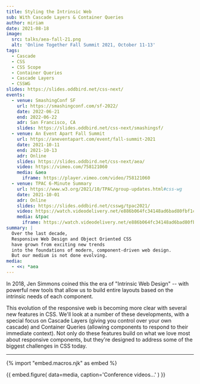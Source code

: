 ```yaml
---
title: Styling the Intrinsic Web
sub: With Cascade Layers & Container Queries
author: miriam
date: 2021-08-18
image:
  src: talks/aea-fall-21.png
  alt: 'Online Together Fall Summit 2021, October 11-13'
tags:
  - Cascade
  - CSS
  - CSS Scope
  - Container Queries
  - Cascade Layers
  - CSSWG
slides: https://slides.oddbird.net/css-next/
events:
  - venue: SmashingConf SF
    url: https://smashingconf.com/sf-2022/
    date: 2022-06-21
    end: 2022-06-22
    adr: San Francisco, CA
    slides: https://slides.oddbird.net/css-next/smashingsf/
  - venue: An Event Apart Fall Summit
    url: https://aneventapart.com/event/fall-summit-2021
    date: 2021-10-11
    end: 2021-10-13
    adr: Online
    slides: https://slides.oddbird.net/css-next/aea/
    video: https://vimeo.com/758121060
    media: &aea
      iframe: https://player.vimeo.com/video/758121060
  - venue: TPAC 6-Minute Summary
    url: https://www.w3.org/2021/10/TPAC/group-updates.html#css-wg
    date: 2021-10-01
    adr: Online
    slides: https://slides.oddbird.net/csswg/tpac2021/
    video: https://watch.videodelivery.net/e886b064fc34148ad6bad80fbf1c34b1
    media: &tpac
      iframe: https://watch.videodelivery.net/e886b064fc34148ad6bad80fbf1c34b1
summary: |
  Over the last decade,
  Responsive Web Design and Object Oriented CSS
  have grown from exciting new trends
  into the foundations of modern, component-driven web design.
  But our medium is not done evolving.
media:
  - <<: *aea
---
```


In 2018,
Jen Simmons coined this the era of "Intrinsic Web Design" --
with powerful new tools
that allow us to build entire layouts
based on the intrinsic needs of each component.

This evolution of the responsive web
is becoming more clear with several new features in CSS.
We'll look at a number of these developments,
with a special focus on Cascade Layers
(giving you control over your own cascade)
and Container Queries
(allowing components to respond to their immediate context).
Not only do these features build on
what we love most about responsive components,
but they're designed to address
some of the biggest challenges in CSS today.

------

{% import "embed.macros.njk" as embed %}

{{ embed.figure(
  data=media,
  caption='Conference videos...'
) }}
